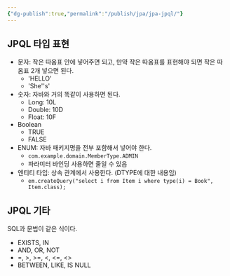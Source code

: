 ```yaml
---
{"dg-publish":true,"permalink":"/publish/jpa/jpa-jpql/"}
---
```


## JPQL 타입 표현

- 문자: 작은 따옴표 안에 넣어주면 되고, 만약 작은 따옴표를 표현해야 되면 작은 따옴표 2개 넣으면 된다. 
	- 'HELLO'
	- 'She''s'
- 숫자: 자바와 거의 똑같이 사용하면 된다.
	- Long: 10L
	- Double: 10D
	- Float: 10F
- Boolean
	- TRUE
	- FALSE
- ENUM: 자바 패키지명을 전부 포함해서 넣어야 한다.
	- `com.example.domain.MemberType.ADMIN`
	- 파라미터 바인딩 사용하면 줄일 수 있음
- 엔티티 타입: 상속 관계에서 사용한다. (DTYPE에 대한 내용임)
	- `em.createQuery("select i from Item i where type(i) = Book", Item.class);`


## JPQL 기타

SQL과 문법이 같은 식이다.

- EXISTS, IN
- AND, OR, NOT
- =, >, >=, <, <=, <>
- BETWEEN, LIKE, IS NULL